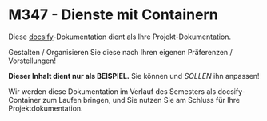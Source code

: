 # M347 - Dienste mit Containern

Diese [docsify](https://docsify.js.org/)-Dokumentation dient als Ihre Projekt-Dokumentation.

Gestalten / Organisieren Sie diese nach Ihren eigenen Präferenzen / Vorstellungen!

**Dieser Inhalt dient nur als BEISPIEL.** Sie können und _SOLLEN_ ihn anpassen!

Wir werden diese Dokumentation im Verlauf des Semesters als docsify-Container zum Laufen bringen, und Sie nutzen Sie
am Schluss für Ihre Projektdokumentation.
